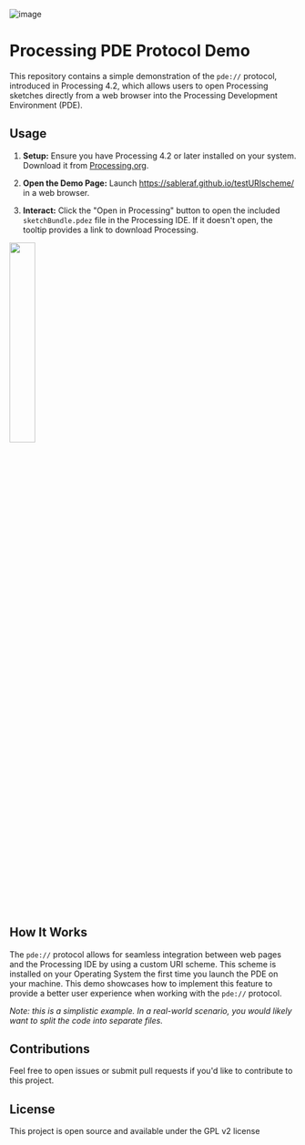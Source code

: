 ![image](https://github.com/user-attachments/assets/9941b6ba-1aba-4e0f-bd07-3c233d60fe66)


# Processing PDE Protocol Demo

This repository contains a simple demonstration of the `pde://` protocol, introduced in Processing 4.2, which allows users to open Processing sketches directly from a web browser into the Processing Development Environment (PDE).

## Usage

1. **Setup:** Ensure you have Processing 4.2 or later installed on your system. Download it from [Processing.org](https://processing.org/download/).

2. **Open the Demo Page:** Launch https://sableraf.github.io/testURIscheme/ in a web browser.

3. **Interact:** Click the "Open in Processing" button to open the included `sketchBundle.pdez` file in the Processing IDE. If it doesn't open, the tooltip provides a link to download Processing.

<img src="https://github.com/user-attachments/assets/41a817b8-a7aa-4242-b252-5f2941de924d" width=30%></img>

## How It Works

The `pde://` protocol allows for seamless integration between web pages and the Processing IDE by using a custom URI scheme. This scheme is installed on your Operating System the first time you launch the PDE on your machine. This demo showcases how to implement this feature to provide a better user experience when working with the `pde://` protocol.

*Note: this is a simplistic example. In a real-world scenario, you would likely want to split the code into separate files.*

## Contributions

Feel free to open issues or submit pull requests if you'd like to contribute to this project.

## License

This project is open source and available under the GPL v2 license
